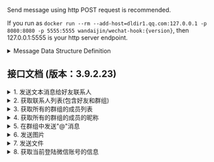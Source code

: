 Send message using http POST request is recommended.

If you run as `docker run --rm --add-host=dldir1.qq.com:127.0.0.1 -p 8080:8080 -p 5555:5555 wandaijin/wechat-hook:{version}`, then 127.0.0.1:5555 is your http server endpoint.

<details>

<summary>Message Data Structure  Definition</summary>

### Message Data Structure Definition

Message is a json object that has 7 keys. 7 keys must be presented, even they are null.

```json
{
  "id": "",
  "type": "",
  "wxid": "",
  "roomid": "",
  "content": "",
  "nickname": "",
  "ext": ""
}
```

- id

  uniq integer

- type

  | type | comment                        | endpoint                      |
  | ---- | ------------------------------ | ----------------------------- |
  | 500  | picture message                | /api/sendpic                  |
  | 550  | @somebody message              | /api/sendatmsg                |
  | 555  | text message                   | /api/sendtxtmsg               |
  | 5000 | get contact list and room list | /api/getcontactlist           |
  | 5003 | send file as attach            | /api/sendattatch              |
  | 5010 | get room member id             | /api/getmemberid              |
  | 5010 | get room member list           | /api/get_charroom_member_list |
  | 5020 | get room member nick name      | /api/getmembernick            |

  注意: **get_charroom_member_list** 这个接口的拼写

</details>

## 接口文档 (版本：3.9.2.23)

<details>
<summary> 1. 发送文本消息给好友联系人</summary>

### 1.1 请求

**请求方式：** POST

**请求地址：** `/api/sendtxtmsg`

**参数格式：** json

| 参数名   | 类型   | 必需 | 描述           |
| -------- | ------ | ---- | -------------- |
| id       | string | 是   | 毫秒时间字符串 |
| type     | string | 是   | 555            |
| wxid     | string | 是   | 好友微信 ID    |
| roomid   | string | 是   | null           |
| content  | string | 是   | 文本消息       |
| nickname | string | 是   | null           |
| ext      | string | 是   | null           |

**例如**

需要使用`para`作为键名

```json
{
  "para": {
    "id": "1700120933947",
    "type": 555,
    "wxid": "wxid_n*******2",
    "roomid": "null",
    "content": "hi budy!",
    "nickname": "null",
    "ext": "null"
  }
}
```

### 1.2 响应

**成功响应：** 200 OK
**响应数据格式：**

```json
{
  "content": "send text message : execution succsessed",
  "id": "1700121070901",
  "receiver": "CLIENT",
  "sender": "SERVER",
  "srvid": 1,
  "status": "SUCCSESSED",
  "time": "2023-11-16 15:51:11",
  "type": 555
}
```

</details>

<details>
<summary> 2. 获取联系人列表(包含好友和群组)</summary>

### 2.1 请求

**请求方式：** POST

**请求地址：** `/api/getcontactlist`

**参数格式：** json 使用

| 参数名   | 类型   | 必需 | 描述           |
| -------- | ------ | ---- | -------------- |
| id       | string | 是   | 毫秒时间字符串 |
| type     | string | 是   | 5000           |
| wxid     | string | 是   | null           |
| roomid   | string | 是   | null           |
| content  | string | 是   | null           |
| nickname | string | 是   | null           |
| ext      | string | 是   | null           |

**例如**

需要使用`para`作为键名

```json
{
  "para": {
    "id": "1700121730799",
    "type": 5000,
    "roomid": "null",
    "wxid": "null",
    "content": "null",
    "nickname": "null",
    "ext": "null"
  }
}
```

### 2.2 响应

**成功响应：** 200 OK
**响应数据格式：**

```json
{
  "content": [
    {
      "headimg": "",
      "name": "朋友推荐消息",
      "node": 95876480,
      "remarks": "",
      "wxcode": "fmessage",
      "wxid": "fmessage"
    }
  ],
  "id": "1700121905536",
  "type": 5000
}
```

</details>

<details>
<summary> 3. 获取所有的群组的成员列表</summary>

### 3.1 请求

**请求方式：** POST

**请求地址：** `/api/get_charroom_member_list`

**参数格式：** json 使用

| 参数名   | 类型   | 必需 | 描述           |
| -------- | ------ | ---- | -------------- |
| id       | string | 是   | 毫秒时间字符串 |
| type     | string | 是   | 5010           |
| wxid     | string | 是   | null           |
| roomid   | string | 是   | null           |
| content  | string | 是   | null           |
| nickname | string | 是   | null           |
| ext      | string | 是   | null           |

**例如**

需要使用`para`作为键名。`roomid`参数无效，不能通过`roomid`参数进行筛选

```json
{
  "para": {
    "id": "1700121731799",
    "type": 5010,
    "roomid": "null",
    "wxid": "null",
    "content": "null",
    "nickname": "null",
    "ext": "null"
  }
}
```

### 3.2 响应

**成功响应：** 200 OK
**响应数据格式：**

```json
{
  "content": [
    {
      "address": 113416864,
      "member": ["wxid_v**********1", "wxid_v**********2"],
      "room_id": "2****5@chatroom"
    }
  ],
  "id": "1700122517986",
  "type": 5010
}
```

</details>

<details>
<summary> 4. 获取所有的群组的成员的昵称</summary>

### 4.1 请求

**请求方式：** POST

**请求地址：** `/api/get_charroom_member_list`

**参数格式：** json 使用

| 参数名   | 类型   | 必需 | 描述           |
| -------- | ------ | ---- | -------------- |
| id       | string | 是   | 毫秒时间字符串 |
| type     | string | 是   | 5020           |
| wxid     | string | 是   | 组员的微信 ID  |
| roomid   | string | 是   | 群组 ID        |
| content  | string | 是   | null           |
| nickname | string | 是   | null           |
| ext      | string | 是   | null           |

**例如**

需要使用`para`作为键名。`roomid`参数无效，不能通过`roomid`参数进行筛选

```json
{
  "para": {
    "id": "1700129504464",
    "type": 5020,
    "roomid": "********@chatroom",
    "wxid": "wxid_v********2",
    "content": "null",
    "nickname": "null",
    "ext": "null"
  }
}
```

### 4.2 响应

**成功响应：** 200 OK
**响应数据格式：**

```json
{
  "content": "{\"nick\":\"***\",\"roomid\":\"**********@chatroom\",\"wxid\":\"wxid_v****2\"}",
  "id": "1700129409823",
  "receiver": "CLIENT",
  "sender": "SERVER",
  "srvid": 1,
  "status": "SUCSESSED",
  "time": "2023-11-16 18:10:10",
  "type": 5020
}
```

</details>

<details>
<summary> 5. 在群组中发送"@"消息</summary>

### 5.1 请求

**请求方式：** POST

**请求地址：** `/api/sendatmsg`

**参数格式：** json

| 参数名   | 类型   | 必需 | 描述           |
| -------- | ------ | ---- | -------------- |
| id       | string | 是   | 毫秒时间字符串 |
| type     | string | 是   | 550            |
| wxid     | string | 是   | 成员微信 ID    |
| roomid   | string | 是   | 群组 ID        |
| content  | string | 是   | 文本消息       |
| nickname | string | 是   | null           |
| ext      | string | 是   | null           |

**例如**

需要使用`para`作为键名

```json
{
  "para": {
    "id": "1700187536669",
    "type": 550,
    "wxid": "wxid_v********2",
    "roomid": "********@chatroom",
    "content": "hello",
    "nickname": "username",
    "ext": "null"
  }
}
```

### 5.2 响应

**成功响应：** 200 OK
**响应数据格式：**

```json
{
  "content": "send at msg : execution succeeded",
  "id": "1700187751718",
  "receiver": "CLIENT",
  "sender": "SERVER",
  "srvid": 1,
  "status": "SUCCSESSED",
  "time": "2023-11-17 10:22:32",
  "type": 550
}
```

</details>

<details>
<summary> 6. 发送图片</summary>

### 6.1 请求

**请求方式：** POST

**请求地址：** `/api/sendpic`

**参数格式：** json

| 参数名   | 类型   | 必需 | 描述                  |
| -------- | ------ | ---- | --------------------- |
| id       | string | 是   | 毫秒时间字符串        |
| type     | string | 是   | 500                   |
| wxid     | string | 是   | 微信 ID               |
| roomid   | string | 是   | null                  |
| content  | string | 是   | 图片在设备本地的路径 |
| nickname | string | 是   | null                  |
| ext      | string | 是   | null                  |

**例如**

需要使用`para`作为键名

```json
{
  "para": {
    "id": "1700189981766",
    "type": 500,
    "wxid": "********@chatroom",
    "roomid": "null",
    "content": "C:\\Users\\****\\Desktop\\RE4wtbD.jpg",
    "nickname": "null",
    "ext": "null"
  }
}
```

### 6.2 响应

**成功响应：** 200 OK
**响应数据格式：**

```json
{
  "content": "send pic msg:asm execution succsessed",
  "id": "1700190250620",
  "receiver": "CLIENT",
  "sender": "SERVER",
  "srvid": 1,
  "status": "SUCCSESSED",
  "time": "2023-11-17 11:04:11",
  "type": 500
}
```

</details>

<details>
<summary> 7. 发送文件</summary>

### 7.1 请求

**请求方式：** POST

**请求地址：** `/api/sendpic`

**参数格式：** json

| 参数名   | 类型   | 必需 | 描述                  |
| -------- | ------ | ---- | --------------------- |
| id       | string | 是   | 毫秒时间字符串        |
| type     | string | 是   | 5003                  |
| wxid     | string | 是   | 微信 ID               |
| roomid   | string | 是   | null                  |
| content  | string | 是   | 文件在设备本地的路径 |
| nickname | string | 是   | null                  |
| ext      | string | 是   | null                  |

**例如**

需要使用`para`作为键名

```json
{
  "para": {
    "id": "1700190467704",
    "type": 5003,
    "wxid": "wxid_v********2",
    "roomid": "null",
    "content": "C:\\Users\\******\\Desktop\\file.zip",
    "nickname": "null",
    "ext": "null"
  }
}
```

### 7.2 响应

**成功响应：** 200 OK
**响应数据格式：**

```json
{
  "content": "send pic msg:asm execution succsessed",
  "id": "1700190604255",
  "receiver": "CLIENT",
  "sender": "SERVER",
  "srvid": 1,
  "status": "SUCCSESSED",
  "time": "2023-11-17 11:10:04",
  "type": 500
}
```

</details>



<details>
<summary> 8. 获取当前登陆微信账号的信息</summary>

### 8.1 请求

**请求方式：** POST

**请求地址：** `/api/getcontactlist`

**参数格式：** json

| 参数名   | 类型   | 必需 | 描述                  |
| -------- | ------ | ---- | --------------------- |
| id       | string | 是   | 毫秒时间字符串        |
| type     | string | 是   | 6500                  |
| wxid     | string | 是   | null             |
| roomid   | string | 是   | null                  |
| content  | string | 是   | null |
| nickname | string | 是   | null                  |
| ext      | string | 是   | null                  |

**例如**

需要使用`para`作为键名

```json
{
    "para": {
        "id": "1700191465355",
        "type": 6500,
        "roomid": "null",
        "wxid": "null",
        "content": "null",
        "nickname": "null",
        "ext": "null"
    }
}
```

### 8.2 响应

**成功响应：** 200 OK
**响应数据格式：**

```json
{
    "content": "{\"wx_code\":\"\",\"wx_head_image\":\"https://wx.**.cn/******xcJ/132\",\"wx_id\":\"wxid_f***xe22\",\"wx_name\":\"******\"}",
    "id": "1700191574512",
    "receiver": "CLIENT",
    "sender": "SERVER",
    "srvid": 1,
    "status": "SUCESSED",
    "time": "2023-11-17 11:26:14",
    "type": 6500
}
```

</details>